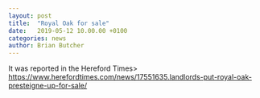 ```yaml
---
layout: post
title:  "Royal Oak for sale"
date:   2019-05-12 10.00.00 +0100
categories: news
author: Brian Butcher
---
```


It was reported in the Hereford Times>
<https://www.herefordtimes.com/news/17551635.landlords-put-royal-oak-presteigne-up-for-sale/>
